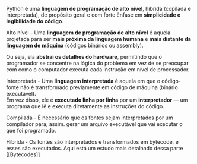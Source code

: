 Python é uma **linguagem de programação de alto nível**, híbrida (copilada e interpretada), de propósito geral e com forte ênfase em **simplicidade e legibilidade do código**.

Alto nível - Uma **linguagem de programação de alto nível** é aquela projetada para ser **mais próxima da linguagem humana** e **mais distante da linguagem de máquina** (códigos binários ou assembly).

Ou seja, ela **abstrai os detalhes do hardware**, permitindo que o programador se concentre na lógica do problema em vez de se preocupar com como o computador executa cada instrução em nível de processador.


Interpretada - Uma **linguagem interpretada** é aquela em que o código-fonte não é transformado previamente em código de máquina (binário executável).  
Em vez disso, ele é **executado linha por linha** por um **interpretador** — um programa que lê e executa diretamente as instruções do código.

Compilada - É necessário que os fontes sejam interpretados por um compilador para, assim. gerar um arquivo executável que vai executar o que foi programado.

Hibrida - Os fontes são interpretados e transformados em bytecode, e esses são executados.
Aqui está um estudo mais detalhado dessa parte [[Bytecodes]]
